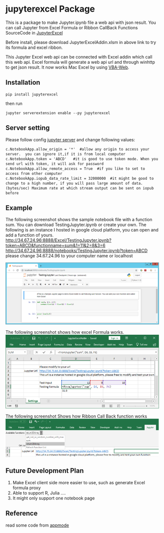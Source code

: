 # jupyterexcel Package

This is a package to make Jupyter.ipynb file a web api with json result. You can call Jupyter from Excel Formula or Ribbon CallBack Functions
SourceCode in  [JupyterExcel](https://github.com/luozhijian/jupyterexcel)

Before install, please download JupyterExcelAddin.xlsm in above link to try its formula and excel ribbon.   

This Jupyter Excel web api can be connected with Excel addin which call this web api. Excel formula will generate a web api url and through winhttp to get json result. It now works Mac Excel by using [VBA-Web](https://github.com/VBA-tools/VBA-Web).

## Installation 

    pip install jupyterexcel

then run 

    jupyter serverextension enable --py jupyterexcel

## Server setting

Please follow config [jupyter server](https://jupyter-notebook.readthedocs.io/en/stable/public_server.html) and change following values:
```
c.NotebookApp.allow_origin = '*'  #allow any origin to access your server.  you can ignore it,if it is from local computer
c.NotebookApp.token = 'ABCD'   #it is good to use token mode. When you send url with token, it will ask for password  
c.NotebookApp.allow_remote_access = True  #if you like to set to access from other computer
c.NotebookApp.iopub_data_rate_limit = 32000000  #it might be good to change to a high number, if you will pass large amount of data. (bytes/sec) Maximum rate at which stream output can be sent on iopub before
```
## Example
The following screenshot shows the sample notebook file with a function sum. You can download TestingJupyter.ipynb or create your own.  The following is an instance I hosted in google cloud platform, you can open and add a function of yours.<br/>
http://34.67.24.96:8888/Excel/TestingJupyter.ipynb?token=ABCD&functionname=sum&1=11&2=8&3=6 <br/>
http://34.67.24.96:8888/notebooks/TestingJupyter.ipynb?token=ABCD   please change 34.67.24.96 to your computer name or localhost


![NotebookExample](NotebookExample.png)

The following screenshot shows how excel Formula works. 
![Jupyter Excel](ExcelFormulaScreen.png)

The following screenshot Shows how Ribbon Call Back function works
![Jupyter Ribbon CallBack](ExcelRibbonScreen.png)
 

## Future Development Plan
1. Make Excel client side more easier to use, such as generate Excel formula proxy
2. Able to support R, Julia ....
3. It might only support one notebook page

## Reference 
read some code from [appmode](https://github.com/oschuett/appmode)
